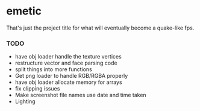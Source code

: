 # emetic
That's just the project title for what will eventually become a quake-like fps.

### TODO
* have obj loader handle the texture vertices
* restructure vector and face parsing code
* split things into more functions
* Get png loader to handle RGB/RGBA properly
* have obj loader allocate memory for arrays
* fix clipping issues
* Make screenshot file names use date and time taken
* Lighting
